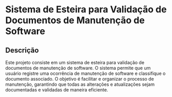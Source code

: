 # Sistema de Esteira para Validação de Documentos de Manutenção de Software

## Descrição

Este projeto consiste em um sistema de esteira para validação de documentos de manutenção de software. O sistema permite que um usuário registre uma ocorrência de manutenção de software e classifique o documento associado. O objetivo é facilitar e organizar o processo de manutenção, garantindo que todas as alterações e atualizações sejam documentadas e validadas de maneira eficiente.
